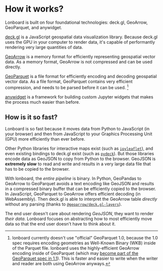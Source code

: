 # How it works?


Lonboard is built on four foundational technologies: deck.gl, GeoArrow, GeoParquet, and anywidget.

[deck.gl](https://deck.gl/) is a JavaScript geospatial data visualization library. Because deck.gl uses the GPU in your computer to render data, it's capable of performantly rendering very large quantities of data.

[GeoArrow](https://geoarrow.org/) is a memory format for efficiently representing geospatial vector data. As a memory format, GeoArrow is not compressed and can be used directly.

[GeoParquet](https://geoparquet.org/) is a file format for efficiently encoding and decoding geospatial vector data. As a file format, GeoParquet contains very efficient compression, and needs to be parsed before it can be used. [^1]

[^1]: lonboard currently doesn't use "official" GeoParquet 1.0, because the 1.0 spec requires encoding geometries as Well-Known Binary (WKB) inside of the Parquet file. lonboard uses the highly-efficient GeoArrow encoding inside of GeoParquet (which may [become part of the GeoParquet spec in 1.1](https://github.com/opengeospatial/geoparquet/issues/185)). This is faster and easier to write when the writer and reader are both using GeoArrow anyways.

[anywidget](https://anywidget.dev/) is a framework for building custom Jupyter widgets that makes the process much easier than before.

## How is it so fast?

Lonboard is so fast because it moves data from Python to JavaScript (in your browser) and then from JavaScript to your Graphics Processing Unit (GPU) more efficiently than ever before.

Other Python libraries for interactive maps exist (such as [`ipyleaflet`](https://github.com/jupyter-widgets/ipyleaflet)), and even existing bindings to deck.gl exist (such as [`pydeck`](https://pypi.org/project/pydeck/)). But those libraries encode data as GeoJSON to copy from Python to the browser. GeoJSON is **extremely slow** to read and write and results in a very large data file that has to be copied to the browser.

With lonboard, the _entire pipeline_ is binary. In Python, GeoPandas to GeoArrow to GeoParquet avoids a text encoding like GeoJSON and results in a compressed binary buffer that can be efficiently copied to the browser. In JavaScript, GeoParquet to GeoArrow offers efficient decoding (in WebAssembly). Then deck.gl is able to interpret the GeoArrow table _directly_ without any parsing (thanks to [`@geoarrow/deck.gl-layers`](https://github.com/geoarrow/deck.gl-layers)).

The end user doesn't care about rendering _GeoJSON_, they want to render _their data_. Lonboard focuses on abstracting how to most efficiently move data so that the end user doesn't have to think about it.
